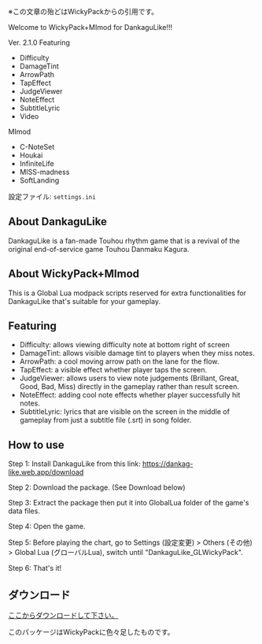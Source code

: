 ※この文章の殆どはWickyPackからの引用です。

Welcome to WickyPack+MImod for DankaguLike!!!

Ver. 2.1.0
Featuring
+ Difficulty
+ DamageTint
+ ArrowPath
+ TapEffect
+ JudgeViewer
+ NoteEffect
+ SubtitleLyric
+ Video

MImod
+ C-NoteSet
+ Houkai
+ InfiniteLife
+ MISS-madness
+ SoftLanding

設定ファイル: `settings.ini`

## About DankaguLike
DankaguLike is a fan-made Touhou rhythm game that is a revival of the original end-of-service game Touhou Danmaku Kagura.

## About WickyPack+MImod
This is a Global Lua modpack scripts reserved for extra functionalities for DankaguLike that's suitable for your gameplay.

## Featuring
+ Difficulty: allows viewing difficulty note at bottom right of screen
+ DamageTint: allows visible damage tint to players when they miss notes.
+ ArrowPath: a cool moving arrow path on the lane for the flow.
+ TapEffect: a visible effect whether player taps the screen.
+ JudgeViewer: allows users to view note judgements (Brillant, Great, Good, Bad, Miss) directly in the gameplay rather than result screen.
+ NoteEffect: adding cool note effects whether player successfully hit notes.
+ SubtitleLyric: lyrics that are visible on the screen in the middle of gameplay from just a subtitle file (.srt) in song folder.

## How to use
Step 1: Install DankaguLike from this link: https://dankag-like.web.app/download

Step 2: Download the package. (See Download below)

Step 3: Extract the package then put it into GlobalLua folder of the game's data files.

Step 4: Open the game.

Step 5: Before playing the chart, go to Settings (設定変更) > Others (その他) > Global Lua (グローバルLua), switch until "DankaguLike_GLWickyPack".

Step 6: That's it!

## ダウンロード
[ここからダウンロードして下さい。](https://github.com/MI11435/WickyPack_plus_MImod/releases/tag/WickyPack%2BMImod)

このパッケージはWickyPackに色々足したものです。
